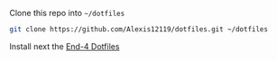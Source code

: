 Clone this repo into `~/dotfiles`

```bash
git clone https://github.com/Alexis12119/dotfiles.git ~/dotfiles
```

Install next the [End-4 Dotfiles](github.com/end-4/dots-hyprland)
